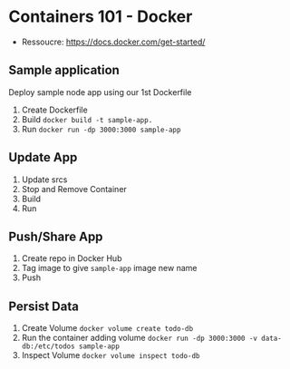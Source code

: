 # Containers 101 - Docker

- Ressoucre: https://docs.docker.com/get-started/
## Sample application
Deploy sample node app using our 1st Dockerfile
1. Create Dockerfile
2. Build
``` docker build -t sample-app. ```
3. Run
``` docker run -dp 3000:3000 sample-app ```

## Update App
1. Update srcs
2. Stop and Remove Container
3. Build
4. Run

## Push/Share App
1. Create repo in Docker Hub
2. Tag image
to give `sample-app` image new name
3. Push

## Persist Data
1. Create Volume
```docker volume create todo-db```
2. Run the container adding volume
```docker run -dp 3000:3000 -v data-db:/etc/todos sample-app```
3. Inspect Volume
```docker volume inspect todo-db```


